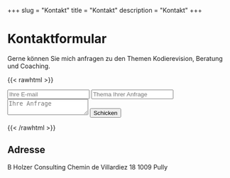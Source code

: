 +++
slug = "Kontakt"
title = "Kontakt"
description = "Kontakt"
+++

# Kontaktformular

Gerne können Sie mich anfragen zu den Themen Kodierevision, Beratung und Coaching.

{{< rawhtml >}}
<form action="https://send.pageclip.co/JJJHTtQ45VuXS4hQhYm18AO9XIwnsyTt/contact-form" class="pageclip-form" method="post">
  <!-- Replace these inputs with your own. Make sure they have a "name" attribute! -->

  <!-- It looks like you are creating a contact form. These email and subject fields are special -->
  <!-- See https://pageclip.co/docs#special-fields for more info -->
  <input type="email" name="email" placeholder="Ihre E-mail" required />
  <input type="text" name="subject" placeholder="Thema Ihrer Anfrage" required />

  <textarea name="body" placeholder="Ihre Anfrage" required></textarea>

  <!-- This button will have a loading spinner. Keep the inner span for best results. -->
  <button type="submit" class="pageclip-form__submit">
    <span>Schicken</span>
  </button>
</form>
<script src="https://s.pageclip.co/v1/pageclip.js" charset="utf-8"></script>
<script>
  const form = document.querySelector('.pageclip-form');
  Pageclip.form(form, { successTemplate: '<span>Danke!</span>'});
</script>
{{< /rawhtml >}}

## Adresse
B Holzer Consulting
Chemin de Villardiez 18
1009 Pully
